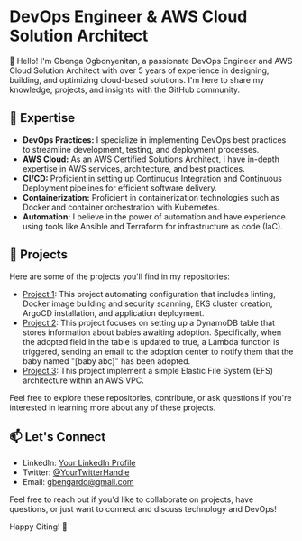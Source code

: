 # DevOps Engineer & AWS Cloud Solution Architect

👋 Hello! I'm Gbenga Ogbonyenitan, a passionate DevOps Engineer and AWS Cloud Solution Architect with over 5 years of experience in designing, building, and optimizing cloud-based solutions. I'm here to share my knowledge, projects, and insights with the GitHub community.

## 🔧 Expertise

- **DevOps Practices:** I specialize in implementing DevOps best practices to streamline development, testing, and deployment processes.
- **AWS Cloud:** As an AWS Certified Solutions Architect, I have in-depth expertise in AWS services, architecture, and best practices.
- **CI/CD:** Proficient in setting up Continuous Integration and Continuous Deployment pipelines for efficient software delivery.
- **Containerization:** Proficient in containerization technologies such as Docker and container orchestration with Kubernetes.
- **Automation:** I believe in the power of automation and have experience using tools like Ansible and Terraform for infrastructure as code (IaC).

## 🚀 Projects

Here are some of the projects you'll find in my repositories:

- [Project 1](https://github.com/Gbengard/esigned): This project automating configuration that includes linting, Docker image building and security scanning, EKS cluster creation, ArgoCD installation, and application deployment.
- [Project 2](https://github.com/Gbengard/aws-dynamodb-lambda-trigger): This project focuses on setting up a DynamoDB table that stores information about babies awaiting adoption. Specifically, when the adopted field in the table is updated to true, a Lambda function is triggered, sending an email to the adoption center to notify them that the baby named "[baby abc]" has been adopted.
- [Project 3](https://github.com/Gbengard/aws-efs): This project implement a simple Elastic File System (EFS) architecture within an AWS VPC.

Feel free to explore these repositories, contribute, or ask questions if you're interested in learning more about any of these projects.

## 📫 Let's Connect

- LinkedIn: [Your LinkedIn Profile](https://www.linkedin.com/in/gbenga-ogbonyenitan/)
- Twitter: [@YourTwitterHandle](https://twitter.com/gbengard)
- Email: gbengardo@gmail.com

Feel free to reach out if you'd like to collaborate on projects, have questions, or just want to connect and discuss technology and DevOps!

Happy Giting! 🚀
